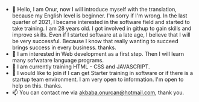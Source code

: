 - 👋 Hello, I am Onur, now I will introduce myself with the translation, because my English level is beginner. I'm sorry if I'm wrong. In the last quarter of 2021, I became interested in the software field and started to take training. I am 28 years old. I got involved in githup to gain skills and improve skills. Even if I started software at a late age, I believe that I will be very successful. Because I know that really wanting to succeed brings success in every business. thanks.
- 👀 I am interested in Web development as a first step. Then I will learn many sofwatare language programs.
- 🌱 I am currently training HTML - CSS and JAVASCRIPT.
- 💞️ I would like to join if I can get Starter training in software or if there is a startup team environment. I am very open to information. I'm open to help on this. thanks.
- 📫 You can contact me via akbaba.onurcan@hotmail.com, thank you.

<!---
AkbabaOnurcan/AkbabaOnurcan is a ✨ special ✨ repository because its `README.md` (this file) appears on your GitHub profile.
You can click the Preview link to take a look at your changes.
--->
